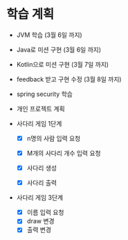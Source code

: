 # 학습 계획
- JVM 학습 (3월 6일 까지)
- Java로 미션 구현 (3월 6일 까지)
- Kotlin으로 미션 구현 (3월 7일 까지)
- feedback 받고 구현 수정 (3월 8일 까지)
- spring security 학습 
- 개인 프로젝트 계획


- 사다리 게임 1단계
  -[X] n명의 사람 입력 요청
  -[X] M개의 사다리 개수 입력 요청
  -[X] 사다리 생성
  -[X] 사다리 출력


- 사다리 게임 3단계
  - [X] 이름 입력 요청
  - [X] draw 변경
  - [X] 출력 변경
